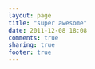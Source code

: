 ```yaml
---
layout: page
title: "super awesome"
date: 2011-12-08 18:08
comments: true
sharing: true
footer: true
---
```

